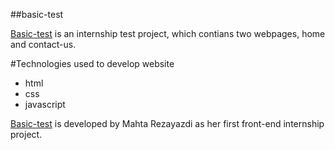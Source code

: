 ##basic-test

[Basic-test](http://google.com) is an internship test project, which contians two webpages, home and contact-us.

#Technologies used to develop website
* html
* css
* javascript

[Basic-test](http://google.com) is developed by Mahta Rezayazdi as her first front-end internship project.